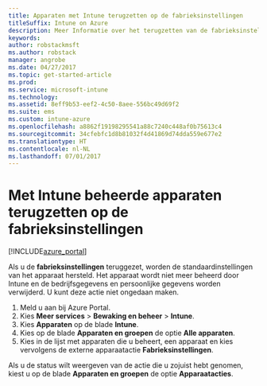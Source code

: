 ```yaml
---
title: Apparaten met Intune terugzetten op de fabrieksinstellingen
titleSuffix: Intune on Azure
description: Meer Informatie over het terugzetten van de fabrieksinstellingen voor apparaten die u beheert met Intune.
keywords: 
author: robstackmsft
ms.author: robstack
manager: angrobe
ms.date: 04/27/2017
ms.topic: get-started-article
ms.prod: 
ms.service: microsoft-intune
ms.technology: 
ms.assetid: 8eff9b53-eef2-4c50-8aee-556bc49d69f2
ms.suite: ems
ms.custom: intune-azure
ms.openlocfilehash: a8862f19198295541a88c7240c448af0b75613c4
ms.sourcegitcommit: 34cfebfc1d8b81032f4d41869d74dda559e677e2
ms.translationtype: HT
ms.contentlocale: nl-NL
ms.lasthandoff: 07/01/2017
---
```

# <a name="reset-intune-managed-devices-to-factory-settings"></a>Met Intune beheerde apparaten terugzetten op de fabrieksinstellingen


[!INCLUDE[azure_portal](./includes/azure_portal.md)]

Als u de **fabrieksinstellingen** teruggezet, worden de standaardinstellingen van het apparaat hersteld. Het apparaat wordt niet meer beheerd door Intune en de bedrijfsgegevens en persoonlijke gegevens worden verwijderd. U kunt deze actie niet ongedaan maken.

1. Meld u aan bij Azure Portal.
2. Kies **Meer services** > **Bewaking en beheer** > **Intune**.
3. Kies **Apparaten** op de blade **Intune**.
4. Kies op de blade **Apparaten en groepen** de optie **Alle apparaten**.
5. Kies in de lijst met apparaten die u beheert, een apparaat en kies vervolgens de externe apparaatactie **Fabrieksinstellingen**.

Als u de status wilt weergeven van de actie die u zojuist hebt genomen, kiest u op de blade **Apparaten en groepen** de optie **Apparaatacties**.

